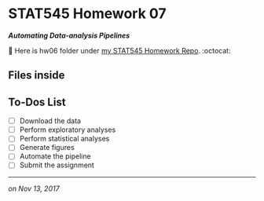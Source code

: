 
# STAT545 Homework 07 

_**Automating Data-analysis Pipelines**_

:round_pushpin: Here is hw06 folder under [my STAT545 Homework Repo](https://github.com/xinmiaow/STAT545-hw-Wang-Xinmiao). :octocat:


## Files inside



## To-Dos List

- [ ] Download the data
- [ ] Perform exploratory analyses
- [ ] Perform statistical analyses
- [ ] Generate figures
- [ ] Automate the pipeline
- [ ] Submit the assignment

***
*on Nov 13, 2017*

